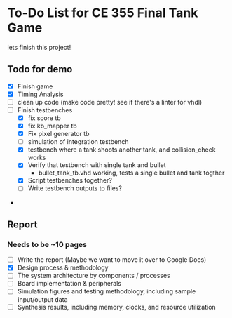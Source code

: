 # To-Do List for CE 355 Final Tank Game
lets finish this project!

## Todo for demo
- [X] Finish game
- [X] Timing Analysis
- [ ] clean up code (make code pretty! see if there's a linter for vhdl)
- [ ] Finish testbenches
  - [X] fix score tb
  - [X] fix kb_mapper tb
  - [X] Fix pixel generator tb
  - [ ] simulation of integration testbench
  - [X] testbench where a tank shoots another tank, and collision_check works
  - [X] Verify that testbench with single tank and bullet
    - bullet_tank_tb.vhd working, tests a single bullet and tank togther
  - [X] Script testbenches together?
  - [ ] Write testbench outputs to files?
-

## Report
### Needs to be ~10 pages
- [ ] Write the report (Maybe we want to move it over to Google Docs)
- [X] Design process & methodology
- [ ] The system architecture by components / processes
- [ ] Board implementation & peripherals
- [ ] Simulation figures and testing methodology, including sample input/output data
- [ ] Synthesis results, including memory, clocks, and resource utilization